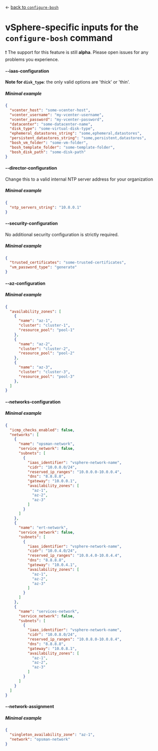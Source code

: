 &larr; [back to `configure-bosh`](README.md)

# vSphere-specific inputs for the `configure-bosh` command

:exclamation: The support for this feature is still **alpha**. Please open issues for any problems you experience.

#### --iaas-configuration
**Note for `disk_type`**: the only valid options are 'thick' or 'thin'.

##### Minimal example
```json
{
  "vcenter_host": "some-vcenter-host",
  "vcenter_username": "my-vcenter-username",
  "vcenter_password": "my-vcenter-password",
  "datacenter": "some-datacenter-name",
  "disk_type": "some-virtual-disk-type",
  "ephemeral_datastores_string": "some,ephemeral,datastores",
  "persistent_datastores_string": "some,persistent,datastores",
  "bosh_vm_folder": "some-vm-folder",
  "bosh_template_folder": "some-template-folder",
  "bosh_disk_path": "some-disk-path"
}
```

#### --director-configuration
Change this to a valid internal NTP server address for your organization

##### Minimal example
```json
{
  "ntp_servers_string": "10.0.0.1"
}
```

#### --security-configuration
No additional security configuration is strictly required.

##### Minimal example
```json
{
  "trusted_certificates": "some-trusted-certificates",
  "vm_password_type": "generate"
}
```

#### --az-configuration

##### Minimal example
```json
{
  "availability_zones": [
    {
      "name": "az-1",
      "cluster": "cluster-1",
      "resource_pool": "pool-1"
    },
    {
      "name": "az-2",
      "cluster": "cluster-2",
      "resource_pool": "pool-2"
    },
    {
      "name": "az-3",
      "cluster": "cluster-3",
      "resource_pool": "pool-3"
    },
  ]
}
```

#### --networks-configuration

##### Minimal example
```json
{
  "icmp_checks_enabled": false,
  "networks": [
    {
      "name": "opsman-network",
      "service_network": false,
      "subnets": [
        {
          "iaas_identifier": "vsphere-network-name",
          "cidr": "10.0.0.0/24",
          "reserved_ip_ranges": "10.0.0.0-10.0.0.4",
          "dns": "8.8.8.8",
          "gateway": "10.0.0.1",
          "availability_zones": [
            "az-1",
            "az-2",
            "az-3"
          ]
        }
      ]
    },
    {
      "name": "ert-network",
      "service_network": false,
      "subnets": [
        {
          "iaas_identifier": "vsphere-network-name",
          "cidr": "10.0.4.0/24",
          "reserved_ip_ranges": "10.0.4.0-10.0.4.4",
          "dns": "8.8.8.8",
          "gateway": "10.0.4.1",
          "availability_zones": [
            "az-1",
            "az-2",
            "az-3"
          ]
        }
      ]
    },
    {
      "name": "services-network",
      "service_network": false,
      "subnets": [
        {
          "iaas_identifier": "vsphere-network-name",
          "cidr": "10.0.8.0/24",
          "reserved_ip_ranges": "10.0.8.0-10.0.8.4",
          "dns": "8.8.8.8",
          "gateway": "10.0.8.1",
          "availability_zones": [
            "az-1",
            "az-2",
            "az-3"
          ]
        }
      ]
    }
  ]
}
```

#### --network-assignment

##### Minimal example
```json
{
  "singleton_availability_zone": "az-1",
  "network": "opsman-network"
}
```
